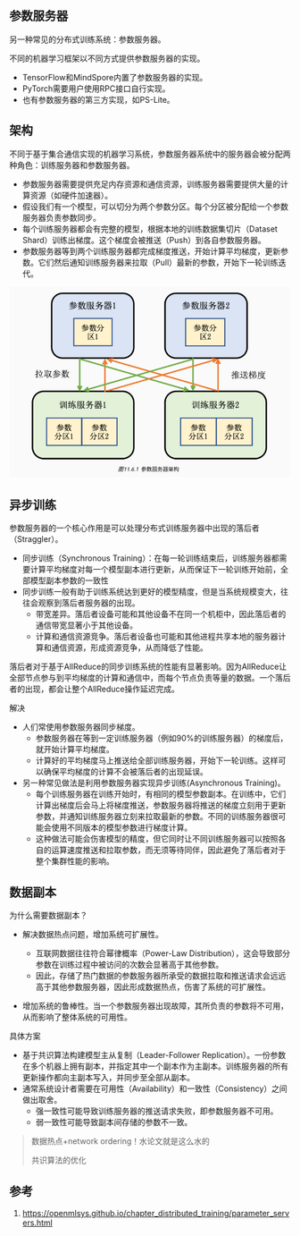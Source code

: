 



## 参数服务器

另一种常见的分布式训练系统：参数服务器。

不同的机器学习框架以不同方式提供参数服务器的实现。

- TensorFlow和MindSpore内置了参数服务器的实现。
- PyTorch需要用户使用RPC接口自行实现。
- 也有参数服务器的第三方实现，如PS-Lite。

## 架构

不同于基于集合通信实现的机器学习系统，参数服务器系统中的服务器会被分配两种角色：训练服务器和参数服务器。

- 参数服务器需要提供充足内存资源和通信资源，训练服务器需要提供大量的计算资源（如硬件加速器）。
- 假设我们有一个模型，可以切分为两个参数分区。每个分区被分配给一个参数服务器负责参数同步。
- 每个训练服务器都会有完整的模型，根据本地的训练数据集切片（Dataset Shard）训练出梯度。这个梯度会被推送（Push）到各自参数服务器。
- 参数服务器等到两个训练服务器都完成梯度推送，开始计算平均梯度，更新参数。它们然后通知训练服务器来拉取（Pull）最新的参数，开始下一轮训练迭代。

![image-20240828004506693](./20240828-distributed-training-05.assets/image-20240828004506693.png)

## 异步训练

参数服务器的一个核心作用是可以处理分布式训练服务器中出现的落后者（Straggler）。

- 同步训练（Synchronous Training）：在每一轮训练结束后，训练服务器都需要计算平均梯度对每一个模型副本进行更新，从而保证下一轮训练开始前，全部模型副本参数的一致性
- 同步训练一般有助于训练系统达到更好的模型精度，但是当系统规模变大，往往会观察到落后者服务器的出现。
  - 带宽差异。落后者设备可能和其他设备不在同一个机柜中，因此落后者的通信带宽显著小于其他设备。
  - 计算和通信资源竞争。落后者设备也可能和其他进程共享本地的服务器计算和通信资源，形成资源竞争，从而降低了性能。


落后者对于基于AllReduce的同步训练系统的性能有显著影响。因为AllReduce让全部节点参与到平均梯度的计算和通信中，而每个节点负责等量的数据。一个落后者的出现，都会让整个AllReduce操作延迟完成。

解决

- 人们常使用参数服务器同步梯度。
  - 参数服务器在等到一定训练服务器（例如90%的训练服务器）的梯度后，就开始计算平均梯度。
  - 计算好的平均梯度马上推送给全部训练服务器，开始下一轮训练。这样可以确保平均梯度的计算不会被落后者的出现延误。
- 另一种常见做法是利用参数服务器实现异步训练(Asynchronous Training)。
  - 每个训练服务器在训练开始时，有相同的模型参数副本。在训练中，它们计算出梯度后会马上将梯度推送，参数服务器将推送的梯度立刻用于更新参数，并通知训练服务器立刻来拉取最新的参数。不同的训练服务器很可能会使用不同版本的模型参数进行梯度计算。
  - 这种做法可能会伤害模型的精度，但它同时让不同训练服务器可以按照各自的运算速度推送和拉取参数，而无须等待同伴，因此避免了落后者对于整个集群性能的影响。

## 数据副本

为什么需要数据副本？

- 解决数据热点问题，增加系统可扩展性。
  - 互联网数据往往符合幂律概率（Power-Law Distribution），这会导致部分参数在训练过程中被访问的次数会显著高于其他参数。
  - 因此，存储了热门数据的参数服务器所承受的数据拉取和推送请求会远远高于其他参数服务器，因此形成数据热点，伤害了系统的可扩展性。

- 增加系统的鲁棒性。当一个参数服务器出现故障，其所负责的参数将不可用，从而影响了整体系统的可用性。

具体方案

- 基于共识算法构建模型主从复制（Leader-Follower Replication）。一份参数在多个机器上拥有副本，并指定其中一个副本作为主副本。训练服务器的所有更新操作都向主副本写入，并同步至全部从副本。
- 通常系统设计者需要在可用性（Availability）和一致性（Consistency）之间做出取舍。
  - 强一致性可能导致训练服务器的推送请求失败，即参数服务器不可用。
  - 弱一致性可能导致副本间存储的参数不一致。



> 数据热点+network ordering！水论文就是这么水的
>
> 共识算法的优化

## 参考

1. https://openmlsys.github.io/chapter_distributed_training/parameter_servers.html